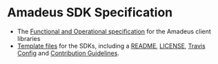 # Amadeus SDK Specification

- The [Functional and Operational specification][spec] for the Amadeus client libraries
- [Template files][templates] for the SDKs, including a [README][readme], [LICENSE][license], [Travis Config][travis] and [Contribution Guidelines][contribution].

[spec]: SPECIFICATION.md
[readme]: templates/README.md
[license]: templates/LICENSE
[contribution]: templates/CONTRIBUTION.md
[travis]: templates/.travis.yml
[templates]: templates
